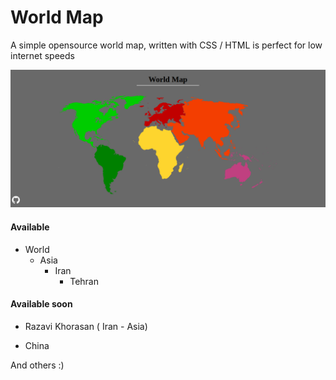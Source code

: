 # World Map

A simple opensource world map, written with CSS / HTML is perfect for low internet speeds

![ScreenShot](screenshot.png)

#### Available

- World
  - Asia
    - Iran
      - Tehran

#### Available soon

- Razavi Khorasan  ( Iran - Asia)

- China

And others :)